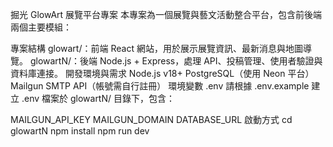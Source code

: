 掘光 GlowArt 展覽平台專案
本專案為一個展覽與藝文活動整合平台，包含前後端兩個主要模組：

專案結構
glowart/：前端 React 網站，用於展示展覽資訊、最新消息與地圖導覽。
glowartN/：後端 Node.js + Express，處理 API、投稿管理、使用者驗證與資料庫連接。
開發環境與需求
Node.js v18+
PostgreSQL（使用 Neon 平台）
Mailgun SMTP API（帳號需自行註冊）
環境變數 .env
請根據 .env.example 建立 .env 檔案於 glowartN/ 目錄下，包含：

MAILGUN_API_KEY
MAILGUN_DOMAIN
DATABASE_URL
啟動方式
cd glowartN
npm install
npm run dev
